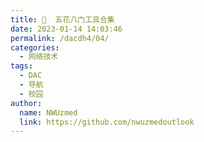 ```yaml
---
title: 🏹  五花八门工具合集
date: 2023-01-14 14:03:46
permalink: /dacdh4/04/
categories: 
  - 网络技术
tags: 
  - DAC
  - 导航
  - 校园
author: 
  name: NWUzmed
  link: https://github.com/nwuzmedoutlook
---
```


<ClientOnly>
  <Card :cardData="cardData0" :cardListSize=4 carTitlColor="#000" carHoverColor="#000" />
</ClientOnly>

<script>
export default {
  data() {
    return {
      cardData0: [
{id: "0", cardSrc: "https://zh.wikihow.com/", cardImgSrc: "https://api.xinac.net/icon/?url=https://zh.wikihow.com/", cardName: "wikiHow", cardContent: "你可以信赖的万事指南",},
{cardSrc: "http://beizhu.qqhbx.com/", cardImgSrc: "https://api.xinac.net/icon/?url=http://beizhu.qqhbx.com/", cardName: "符号基地", cardContent: "特殊符号大全 特殊表情符号 好友备注符号",},
{cardSrc: "http://www.baofengjihuo.com/", cardImgSrc: "https://api.xinac.net/icon/?url=http://www.baofengjihuo.com/", cardName: "暴风激活工具", cardContent: "永久激活所有Windows系统和Office软件",},
{cardSrc: "http://ajihuo.com/", cardImgSrc: "https://api.xinac.net/icon/?url=http://ajihuo.com/", cardName: "Jetbrains永久激话", cardContent: "永久免费提供Intellij idea激活码2020,idea激活码2021,pycharm激活码2020,pycharm激活码2021,phpstorm激活码2020,phpstorm激活码2021,webstorm激活码2020,webstorm激活码2021等jetbrains相关产品激活码。",},
{cardSrc: "http://www.toolfk.com/", cardImgSrc: "https://api.xinac.net/icon/?url=http://www.toolfk.com/", cardName: "工具人", cardContent: "TOOLFK在线工具人",},
{cardSrc: "https://www.zxgj.cn/", cardImgSrc: "https://api.xinac.net/icon/?url=https://www.zxgj.cn/", cardName: "在线工具网", cardContent: "工作生活好帮手",},
{cardSrc: "https://cli.im/", cardImgSrc: "https://api.xinac.net/icon/?url=https://cli.im/", cardName: "草料二维码生成器", cardContent: "努力把二维码技术变成简单实用的产品",},
{cardSrc: "https://www.toolnb.com/", cardImgSrc: "https://api.xinac.net/icon/?url=https://www.toolnb.com/", cardName: "爱资料在线工具", cardContent: "好用的在线工具箱",},
{cardSrc: "https://www.cilin.org/", cardImgSrc: "https://api.xinac.net/icon/?url=https://www.cilin.org/", cardName: "词林在线词典", cardContent: "在线词典|近义词词典|诗词典故|翻译词典",},
{cardSrc: "https://www.zdic.net/", cardImgSrc: "https://api.xinac.net/icon/?url=https://www.zdic.net/", cardName: "漢典", cardContent: "汉典 | 古籍 | 诗词 | 书法 | 通识",},
{cardSrc: "https://jingzhunyun.com/", cardImgSrc: "https://api.xinac.net/icon/?url=https://jingzhunyun.com/", cardName: "精准云工具", cardContent: "在线工具大全",},
{cardSrc: "http://www.iamwawa.cn/", cardImgSrc: "https://api.xinac.net/icon/?url=http://www.iamwawa.cn/", cardName: "蛙蛙工具", cardContent: "便捷的在线工具集合网站",},
{cardSrc: "https://www.tool22.com/", cardImgSrc: "https://api.xinac.net/icon/?url=https://www.tool22.com/", cardName: "兔二工具", cardContent: "一个很有范的工具合集",},
{cardSrc: "http://tool.ycyuan.cn/", cardImgSrc: "https://api.xinac.net/icon/?url=http://tool.ycyuan.cn/", cardName: "异次元工具", cardContent: "异次元工具",},
{cardSrc: "http://www.gjw123.com/", cardImgSrc: "https://api.xinac.net/icon/?url=http://www.gjw123.com/", cardName: "工具123", cardContent: "在线工具_第一家纯在线免安装的工具网站【免费使用】",},
{cardSrc: "http://www.jisuanqiol.com/", cardImgSrc: "https://api.xinac.net/icon/?url=http://www.jisuanqiol.com/", cardName: "懒人计算器", cardContent: "在线计算器-科学计算器在线使用",},
{cardSrc: "https://www.0016.com.cn/", cardImgSrc: "https://api.xinac.net/icon/?url=https://www.0016.com.cn/", cardName: "生活小工具网", cardContent: "您的贴身生活必备工具",},
{cardSrc: "https://www.lmcjl.com/", cardImgSrc: "https://api.xinac.net/icon/?url=https://www.lmcjl.com/", cardName: "LmCjl在线工具", cardContent: "LmCjl在线工具",},
{cardSrc: "https://www.67tool.com/", cardImgSrc: "https://api.xinac.net/icon/?url=https://www.67tool.com/", cardName: "67工具网", cardContent: "致力打造即用即走型在线工具箱",},
{cardSrc: "http://www.woobx.cn/", cardImgSrc: "https://api.xinac.net/icon/?url=http://www.woobx.cn/", cardName: "一个木函", cardContent: "谱写美丽与强大的极致 专业效率集成工具",},
{cardSrc: "https://getquicker.net/", cardImgSrc: "https://api.xinac.net/icon/?url=https://getquicker.net/", cardName: "Quicker", cardContent: "Quicker软件 您的指尖工具箱",},
{cardSrc: "https://u.tools/", cardImgSrc: "https://api.xinac.net/icon/?url=https://u.tools/", cardName: "uTools", cardContent: "你的生产力工具集",},
{cardSrc: "http://edu.yanfabu.com/tools/theory", cardImgSrc: "https://api.xinac.net/icon/?url=http://edu.yanfabu.com/tools/theory", cardName: "公式计算-研发埠", cardContent: "理论公式大全",},
{cardSrc: "http://www.ab126.com/", cardImgSrc: "https://api.xinac.net/icon/?url=http://www.ab126.com/", cardName: "在线计算器", cardContent: "科学计算器在线使用-数学-根号-三角形-函数-公式-时间-面积-体积",},
{cardSrc: "https://tool.yovisun.com/", cardImgSrc: "https://api.xinac.net/icon/?url=https://tool.yovisun.com/", cardName: "YoviSun工具集", cardContent: "YoviSun工具集",},
{cardSrc: "https://tools.kalvinbg.cn/", cardImgSrc: "https://api.xinac.net/icon/?url=https://tools.kalvinbg.cn/", cardName: "Kalvin在线工具", cardContent: "有趣及实用的工具箱",},
{cardSrc: "http://toolwa.com/", cardImgSrc: "https://api.xinac.net/icon/?url=http://toolwa.com/", cardName: "工具哇！", cardContent: "在线工具集",},
{cardSrc: "https://tool.yijingying.com/", cardImgSrc: "https://api.xinac.net/icon/?url=https://tool.yijingying.com/", cardName: "Healer的工具箱", cardContent: "Healer的工具箱",},
{cardSrc: "http://tool.mkblog.cn/", cardImgSrc: "https://api.xinac.net/icon/?url=http://tool.mkblog.cn/", cardName: "孟坤工具箱", cardContent: "孟坤工具箱",},
{cardSrc: "http://www.toolzl.com/", cardImgSrc: "https://api.xinac.net/icon/?url=http://www.toolzl.com/", cardName: "在线工具资料箱", cardContent: "让生活变得更有效率！",},
{cardSrc: "https://tools.miku.ac/", cardImgSrc: "https://api.xinac.net/icon/?url=https://tools.miku.ac/", cardName: "MikuTools", cardContent: "一个轻量的工具集合",},
{cardSrc: "http://24mail.chacuo.net/", cardImgSrc: "https://api.xinac.net/icon/?url=http://24mail.chacuo.net/", cardName: "查错IT网", cardContent: "web开发工具 格式化工具 文字工具 网络工具 实用工具 邮箱工具 编码转换 加密解密",},
{cardSrc: "https://kfd.me/", cardImgSrc: "https://api.xinac.net/icon/?url=https://kfd.me/", cardName: "KFD", cardContent: "Welcome to KFD! I'm KFC++ !",},
{cardSrc: "https://met.red/", cardImgSrc: "https://api.xinac.net/icon/?url=https://met.red/", cardName: "遇见数据仓库|", cardContent: "遇见工具|IP地址精确查询|WIFI精确查询|在线语音识别|梦幻藏宝阁估价|福利资源",},
{cardSrc: "http://webdemo.myscript.com/", cardImgSrc: "https://api.xinac.net/icon/?url=http://webdemo.myscript.com/", cardName: "MyScript", cardContent: "Math、Write、Diagram",},
{cardSrc: "http://www.chvacuum.com/tools/pressure.html", cardImgSrc: "https://api.xinac.net/icon/?url=http://www.chvacuum.com/tools/pressure.html", cardName: "计量单位在线换算", cardContent: "压力、功率、面积、能量……",},
{cardSrc: "http://www.itswebtime.com/", cardImgSrc: "https://api.xinac.net/icon/?url=http://www.itswebtime.com/", cardName: "在线时钟", cardContent: "北京时间在线时钟秒表",},
{cardSrc: "https://www.911cha.com/", cardImgSrc: "https://api.xinac.net/icon/?url=https://www.911cha.com/", cardName: "911查询", cardContent: "免费实用查询工具大全网站",},
{cardSrc: "http://zhongxinzhiyuan.cn/yiqing_real_time_map.html", cardImgSrc: "https://api.xinac.net/icon/?url=http://zhongxinzhiyuan.cn/yiqing_real_time_map.html", cardName: "新型冠状病毒肺炎疫情", cardContent: "新冠疫情实时数据",},
{cardSrc: "http://covid-19.lzu.edu.cn/", cardImgSrc: "https://api.xinac.net/icon/?url=http://covid-19.lzu.edu.cn/", cardName: "新冠疫情全球预测", cardContent: "西部生态安全省部共建协同创新中心",},
{cardSrc: "https://www.arcgis.com/apps/opsdashboard/index.html#/bda7594740fd40299423467b48e9ecf6", cardImgSrc: "https://api.xinac.net/icon/?url=https://www.arcgis.com/apps/opsdashboard/index.html#/bda7594740fd40299423467b48e9ecf6", cardName: "2019-nCoV", cardContent: "Coronavirus COVID-19",},
{cardSrc: "http://www.aiivip.com/", cardImgSrc: "https://api.xinac.net/icon/?url=http://www.aiivip.com/", cardName: "AII文章生成器", cardContent: "免费在线AI文章生成器-自媒体软文原创生成工具",},
{cardSrc: "https://suulnnka.github.io/BullshitGenerator/index.html?%E4%B8%BB%E9%A2%98=%E6%88%91%E5%A5%BD%E5%96%9C%E6%AC%A2%E4%BD%A0%E5%95%8A&amp;%E9%9A%8F%E6%9C%BA%E7%A7%8D%E5%AD%90=4242492515", cardImgSrc: "https://api.xinac.net/icon/?url=https://suulnnka.github.io/BullshitGenerator/index.html?%E4%B8%BB%E9%A2%98=%E6%88%91%E5%A5%BD%E5%96%9C%E6%AC%A2%E4%BD%A0%E5%95%8A&amp;%E9%9A%8F%E6%9C%BA%E7%A7%8D%E5%AD%90=4242492515", cardName: "狗屁不通文章生成器", cardContent: "狗屁不通文章生成器",},
{cardSrc: "https://www.aichpoem.com/#/shisanbai/poem", cardImgSrc: "https://api.xinac.net/icon/?url=https://www.aichpoem.com/#/shisanbai/poem", cardName: "AI作诗", cardContent: "诗三百·人工智能在线诗歌写作平台",},
{cardSrc: "https://app.inferkit.com/demo", cardImgSrc: "https://api.xinac.net/icon/?url=https://app.inferkit.com/demo", cardName: "InferKit", cardContent: "Talk to Transformer",},
{cardSrc: "http://www.aliyeti.cn/wordtoemoji.html", cardImgSrc: "https://api.xinac.net/icon/?url=http://www.aliyeti.cn/wordtoemoji.html", cardName: "在线文字转emoji表情", cardContent: "提供在线文字，包括成语、明星名字、歌名、书名等转换成emoji表情图片",},
{cardSrc: "http://www.zhipaiwu.com/", cardImgSrc: "https://api.xinac.net/icon/?url=http://www.zhipaiwu.com/", cardName: "纸牌屋伪原创", cardContent: "伪原创检测_在线伪原创_伪原创工具",},
{cardSrc: "https://www.aigei.com/bgremover", cardImgSrc: "https://api.xinac.net/icon/?url=https://www.aigei.com/bgremover", cardName: "BgRemover", cardContent: "在线图片去底工具",},
{cardSrc: "https://www.remove.bg/", cardImgSrc: "https://api.xinac.net/icon/?url=https://www.remove.bg/", cardName: "remove.bg", cardContent: "Remove Background from Image",},
{cardSrc: "https://www.tutieshi.com/", cardImgSrc: "https://api.xinac.net/icon/?url=https://www.tutieshi.com/", cardName: "图贴士", cardContent: "在线图片压缩_视频转GIF软件_GIF裁剪合成工具",},
{cardSrc: "https://www.sosogif.com/tool/", cardImgSrc: "https://api.xinac.net/icon/?url=https://www.sosogif.com/tool/", cardName: "搜搜GIF", cardContent: "动起来的才是画面- GIF工具",},
{cardSrc: "http://seal.ssjjss.com/", cardImgSrc: "https://api.xinac.net/icon/?url=http://seal.ssjjss.com/", cardName: "公章专家", cardContent: "公司电子印章图片生成器_印章在线制作大师",},
{cardSrc: "http://www.shenfendaquan.com/", cardImgSrc: "https://api.xinac.net/icon/?url=http://www.shenfendaquan.com/", cardName: "外国身份生成器", cardContent: "美国身份证生成，美国人地址信息生成-世界各国身份信息、地址、信用卡生成器",},
{cardSrc: "http://www.zhongguosou.com/", cardImgSrc: "https://api.xinac.net/icon/?url=http://www.zhongguosou.com/", cardName: "众果搜", cardContent: "众多个人成果搜集整理：个人在学习教育、快捷办公、网页设计、文档处理等软件使用和在线网页小工具编写等。",},
{cardSrc: "https://www.moage.cn/", cardImgSrc: "https://api.xinac.net/icon/?url=https://www.moage.cn/", cardName: "美寄词云", cardContent: "中文文字云,Word Art Cloud,标签云词云在线生成器",},
{cardSrc: "http://www.tianox.com/", cardImgSrc: "https://api.xinac.net/icon/?url=http://www.tianox.com/", cardName: "天牛表白网", cardContent: "让爱更简单 表白网页免费在线制作",},
{cardSrc: "http://www.51bbw.cn/index.html", cardImgSrc: "https://api.xinac.net/icon/?url=http://www.51bbw.cn/index.html", cardName: "我要表白网", cardContent: "最浪漫的表白网页在线生成网站",},
{cardSrc: "http://www.biaobaishike.com/", cardImgSrc: "https://api.xinac.net/icon/?url=http://www.biaobaishike.com/", cardName: "表白时刻", cardContent: "表白网页在线制作_创意表白",},
{cardSrc: "https://wanneng.run/cn/", cardImgSrc: "https://api.xinac.net/icon/?url=https://wanneng.run/cn/", cardName: "万能命令", cardContent: "快捷寻找和直达你想要的各类工具",},
{cardSrc: "http://dns.xsazz.com/", cardImgSrc: "https://api.xinac.net/icon/?url=http://dns.xsazz.com/", cardName: "刷赞平台", cardContent: "抖音、快手等刷赞",},
{cardSrc: "https://link.hhtjim.com/", cardImgSrc: "https://api.xinac.net/icon/?url=https://link.hhtjim.com/", cardName: "HHTJim's部落格 Web App", cardContent: "外链转换工具 | 分享链接转直链",},
{cardSrc: "https://bbs.rainmeter.cn/", cardImgSrc: "https://api.xinac.net/icon/?url=https://bbs.rainmeter.cn/", cardName: "Rainmeter", cardContent: "雨滴美化社区，中国最具影响力的美化论坛",},
{cardSrc: "http://www.25os.com/", cardImgSrc: "https://api.xinac.net/icon/?url=http://www.25os.com/", cardName: "WebOS平台", cardContent: "网络应用休闲平台",},
{cardSrc: "https://123apps.com/cn/", cardImgSrc: "https://api.xinac.net/icon/?url=https://123apps.com/cn/", cardName: "123apps", cardContent: "免费网络应用",},
{cardSrc: "http://www.turingapi.com/", cardImgSrc: "https://api.xinac.net/icon/?url=http://www.turingapi.com/", cardName: "图灵机器人", cardContent: "智能好用的聊天机器人",},
{cardSrc: "http://cloud.xiaoi.com/", cardImgSrc: "https://api.xinac.net/icon/?url=http://cloud.xiaoi.com/", cardName: "iBot Cloud", cardContent: "小i机器人云平台|智能机器人|智能问答|智能客服|客服机器人",},
{cardSrc: "https://bbs.52svip.cn/", cardImgSrc: "https://api.xinac.net/icon/?url=https://bbs.52svip.cn/", cardName: "晨风机器人论坛", cardContent: "晨风机器人论坛",},
{cardSrc: "https://www.yesaaa.com/web/index.php?c=account&amp;a=welcome&amp;", cardImgSrc: "https://api.xinac.net/icon/?url=https://www.yesaaa.com/web/index.php?c=account&amp;a=welcome&amp;", cardName: "Yesaaa微赢", cardContent: "微信上墙，现场大屏幕抽奖",},
{cardSrc: "https://www.weiyoubot.cn/", cardImgSrc: "https://api.xinac.net/icon/?url=https://www.weiyoubot.cn/", cardName: "微友助手", cardContent: "安全稳定国内领先微信群管家",},
{cardSrc: "http://www.downfi.com/video/", cardImgSrc: "https://api.xinac.net/icon/?url=http://www.downfi.com/video/", cardName: "小视频下载", cardContent: "抖音、快手等短视频链接复制即下载",},
{cardSrc: "http://v.ranks.xin/", cardImgSrc: "https://api.xinac.net/icon/?url=http://v.ranks.xin/", cardName: "V视频助手", cardContent: "一键下载在线视频，支持VIP",},
{cardSrc: "https://www.wufoo.com/", cardImgSrc: "https://api.xinac.net/icon/?url=https://www.wufoo.com/", cardName: "Wufoo", cardContent: "具有云存储数据库的在线表单生成器",},
{cardSrc: "https://www.aies.cn/", cardImgSrc: "https://api.xinac.net/icon/?url=https://www.aies.cn/", cardName: "在线繁体字转换器", cardContent: "简体转繁体或繁体转简体",},
{cardSrc: "https://yayun.la/", cardImgSrc: "https://api.xinac.net/icon/?url=https://yayun.la/", cardName: "押韵助手", cardContent: "在线查询押韵的字、词、诗、歌",},
{cardSrc: "http://wanmeiyunjiao.com/", cardImgSrc: "https://api.xinac.net/icon/?url=http://wanmeiyunjiao.com/", cardName: "完美韵脚", cardContent: "让押韵变得简单",},
{cardSrc: "https://tool.misiyu.cn/", cardImgSrc: "https://api.xinac.net/icon/?url=https://tool.misiyu.cn/", cardName: "迷思雨工具", cardContent: "用心的做每一款工具",},
{cardSrc: "http://www.jiqie.com/", cardImgSrc: "https://api.xinac.net/icon/?url=http://www.jiqie.com/", cardName: "头像制作", cardContent: "在线非主流动态闪图设计",},
{cardSrc: "http://www.jiqie.com/d/26.htm", cardImgSrc: "https://api.xinac.net/icon/?url=http://www.jiqie.com/d/26.htm", cardName: "急切网", cardContent: "傻瓜式仿真荣誉证书在线制作",},
{cardSrc: "http://www.yinzhang8.com.cn/seal/", cardImgSrc: "https://api.xinac.net/icon/?url=http://www.yinzhang8.com.cn/seal/", cardName: "印章在线制作", cardContent: "印章在线制作，免费生成",},
{cardSrc: "https://www.tuhaokuai.com/", cardImgSrc: "https://api.xinac.net/icon/?url=https://www.tuhaokuai.com/", cardName: "图好快", cardContent: "支持GIF动图压缩，PNG压缩，JPG压缩，可精确控制照片的长宽和大小。",},
{cardSrc: "https://zh.clippingmagic.com/", cardImgSrc: "https://api.xinac.net/icon/?url=https://zh.clippingmagic.com/", cardName: "Clipping Magic", cardContent: "在线删除图像背景",},
{cardSrc: "https://www.52doutu.cn/", cardImgSrc: "https://api.xinac.net/icon/?url=https://www.52doutu.cn/", cardName: "我爱斗图", cardContent: "斗图表情包在线制作",},
{cardSrc: "https://www.soogif.com/", cardImgSrc: "https://api.xinac.net/icon/?url=https://www.soogif.com/", cardName: "soogif动图", cardContent: "gif动态图片搜索引擎_在线一键制作压缩动图表情工具！",},
{cardSrc: "https://qwerty.kaiyi.cool/", cardImgSrc: "https://api.xinac.net/icon/?url=https://qwerty.kaiyi.cool/", cardName: "Qwerty Learner", cardContent: "练打字，记单词",},
{cardSrc: "https://lab.magiconch.com/", cardImgSrc: "https://api.xinac.net/icon/?url=https://lab.magiconch.com/", cardName: "神奇海螺试验场", cardContent: "卜卜口",},
{cardSrc: "https://getsimnum.caict.ac.cn/", cardImgSrc: "https://api.xinac.net/icon/?url=https://getsimnum.caict.ac.cn/", cardName: "一证通查", cardContent: "免费为用户查询本人身份证名下电话卡数量",},
{cardSrc: "https://win11.blueedge.me/", cardImgSrc: "https://api.xinac.net/icon/?url=https://win11.blueedge.me/", cardName: "Windows11inReact", cardContent: "Win11系统在线体验",},
{cardSrc: "https://www.yasuotu.com/zoom", cardImgSrc: "https://api.xinac.net/icon/?url=https://www.yasuotu.com/zoom", cardName: "压缩图", cardContent: "图片放大 图片无损放大 智能高清图片放大工具",},
{cardSrc: "https://bigjpg.com/", cardImgSrc: "https://api.xinac.net/icon/?url=https://bigjpg.com/", cardName: "Bigjpg", cardContent: "使用人工智能深度卷积神经网络(CNN)无损放大图片",},
{cardSrc: "https://www.weiciyun.com/", cardImgSrc: "https://api.xinac.net/icon/?url=https://www.weiciyun.com/", cardName: "微词云", cardContent: "简单强大的文字云艺术生成器",},
{cardSrc: "https://guiderank-app.com/", cardImgSrc: "https://api.xinac.net/icon/?url=https://guiderank-app.com/", cardName: "盖得", cardContent: "权威的公正测评机构",},
{cardSrc: "https://zxso.net/", cardImgSrc: "https://api.xinac.net/icon/?url=https://zxso.net/", cardName: "风雪工具站", cardContent: "风雪工具站",},
{cardSrc: "https://cli.im/deqr/", cardImgSrc: "https://api.xinac.net/icon/?url=https://cli.im/deqr/", cardName: "二维码解码器", cardContent: "草料二维码解码器",},
{cardSrc: "https://www.erweicaihong.cn/", cardImgSrc: "https://api.xinac.net/icon/?url=https://www.erweicaihong.cn/", cardName: "二维彩虹", cardContent: "在线二维码生成器，微信二维码图片在线生成",},
{cardSrc: "https://jiema.wwei.cn/", cardImgSrc: "https://api.xinac.net/icon/?url=https://jiema.wwei.cn/", cardName: "微微二维码", cardContent: "在线二维码解码器 二维码安全检测工具",},
{cardSrc: "在线批量查询工具大全", cardImgSrc: "https://api.xinac.net/icon/?url=在线批量查询工具大全", cardName: "搜收录网", cardContent: "http://www.soshoulu.com/",},
{cardSrc: "https://it365.gitlab.io/zh-cn/", cardImgSrc: "https://api.xinac.net/icon/?url=https://it365.gitlab.io/zh-cn/", cardName: "it365工具箱", cardContent: "简易的工具箱",},
{cardSrc: "https://www.apkeditor.cn/###", cardImgSrc: "https://api.xinac.net/icon/?url=https://www.apkeditor.cn/###", cardName: "安卓修改大师官网", cardContent: "首款定制任何安卓应用的神器!",},
{cardSrc: "http://www.androidmnq.cn/", cardImgSrc: "https://api.xinac.net/icon/?url=http://www.androidmnq.cn/", cardName: "安卓模拟器", cardContent: "安卓模拟器排行榜",},
{cardSrc: "https://snapdrop.net/", cardImgSrc: "https://api.xinac.net/icon/?url=https://snapdrop.net/", cardName: "Snapdrop", cardContent: "Open Snapdrop on other devices to send files",},
{cardSrc: "http://mfiles.maokebing.com/", cardImgSrc: "https://api.xinac.net/icon/?url=http://mfiles.maokebing.com/", cardName: "爱传送", cardContent: "『文件传送』『文件管理』和 『剪切板同步』工具",},
{cardSrc: "https://ie.icoa.cn/", cardImgSrc: "https://api.xinac.net/icon/?url=https://ie.icoa.cn/", cardName: "浏览器内核检测工具", cardContent: "Browser kernel v2.1 测试查看浏览器内核版本",},
{cardSrc: "https://ai.12348.gov.cn/pc/", cardImgSrc: "https://api.xinac.net/icon/?url=https://ai.12348.gov.cn/pc/", cardName: "智能法律咨询", cardContent: "中国法律服务网",},
{cardSrc: "https://xuenb.com/", cardImgSrc: "https://api.xinac.net/icon/?url=https://xuenb.com/", cardName: "学网查询", cardContent: "在线实用查询工具",},
{cardSrc: "https://mathsolver.microsoft.com/zh", cardImgSrc: "https://api.xinac.net/icon/?url=https://mathsolver.microsoft.com/zh", cardName: "数学求解器", cardContent: "Microsoft数学问题求解器和计算器",},
      ],
    };
  },
};
</script>

